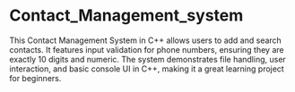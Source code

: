 # Contact_Management_system
This Contact Management System in C++ allows users to add and search contacts. It features input validation for phone numbers, ensuring they are exactly 10 digits and numeric. The system demonstrates file handling, user interaction, and basic console UI in C++, making it a great learning project for beginners.
